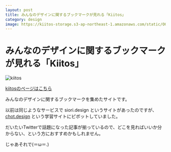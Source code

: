 ```yaml
---
layout: post
title: みんなのデザインに関するブックマークが見れる「Kiitos」
category: design
image: https://kiitos-storage.s3-ap-northeast-1.amazonaws.com/static/OGP.png
---
```


# みんなのデザインに関するブックマークが見れる「Kiitos」

<img src="https://kiitos-storage.s3-ap-northeast-1.amazonaws.com/static/OGP.png" alt="kiitos">

[kiitosのページはこちら](https://kiitos.design/)

みんなのデザインに関するブックマークを集めたサイトです。

以前は同じようなサービスで siori.design というサイトがあったのですが、[chot.design](https://chot.design/) という学習サイトにピボットしていました。

だいたいTwitterで話題になった記事が揃っているので、どこを見ればいいか分からない、という方におすすめかもしれません。

じゃあそれで(＝ω＝.)

